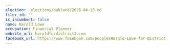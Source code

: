 ```yaml
---
election: _elections/oakland/2025-04-15.md
filer_id: ''
is_incumbent: false
name: Harold Lowe
occupation: Financial Planner
website_url: haroldfordistrict2.com
facebook_url: https://www.facebook.com/people/Harold-Lowe-for-District-2-City-Council/100084465441014/
---
```

